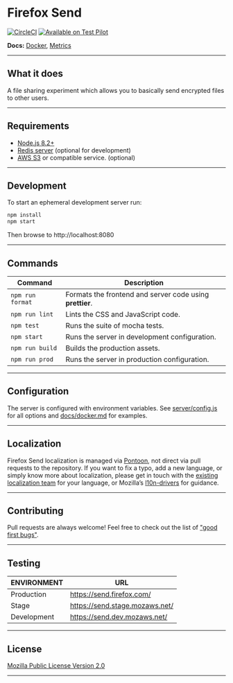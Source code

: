 # Firefox Send

[![CircleCI](https://img.shields.io/circleci/project/github/mozilla/send.svg)](https://circleci.com/gh/mozilla/send)
[![Available on Test Pilot](https://img.shields.io/badge/available_on-Test_Pilot-0996F8.svg)](https://testpilot.firefox.com/experiments/send)

**Docs:** [Docker](docs/docker.md), [Metrics](docs/metrics.md)

---

## What it does

A file sharing experiment which allows you to basically send encrypted files to other users.

---

## Requirements

- [Node.js 8.2+](https://nodejs.org/)
- [Redis server](https://redis.io/) (optional for development)
- [AWS S3](https://aws.amazon.com/s3/) or compatible service. (optional)

---

## Development

To start an ephemeral development server run:

```sh
npm install
npm start
```

Then browse to http://localhost:8080

---

## Commands

| Command          | Description |
|------------------|-------------|
| `npm run format` | Formats the frontend and server code using **prettier**.
| `npm run lint`   | Lints the CSS and JavaScript code.
| `npm test`       | Runs the suite of mocha tests.
| `npm start`      | Runs the server in development configuration.
| `npm run build`  | Builds the production assets.
| `npm run prod`   | Runs the server in production configuration.

---

## Configuration

The server is configured with environment variables. See [server/config.js](server/config.js) for all options and [docs/docker.md](docs/docker.md) for examples.

---

## Localization

Firefox Send localization is managed via [Pontoon](https://pontoon.mozilla.org/projects/test-pilot-firefox-send/), not direct via pull requests to the repository. If you want to fix a typo, add a new language, or simply know more about localization, please get in touch with the [existing localization team](https://pontoon.mozilla.org/teams/) for your language, or Mozilla’s [l10n-drivers](https://wiki.mozilla.org/L10n:Mozilla_Team#Mozilla_Corporation) for guidance.

---

## Contributing

Pull requests are always welcome! Feel free to check out the list of ["good first bugs"](https://github.com/mozilla/send/issues?q=is%3Aopen+is%3Aissue+label%3A%22good+first+bug%22).

---

## Testing

| ENVIRONMENT | URL
|-------------|-----
| Production  | <https://send.firefox.com/>
| Stage       | <https://send.stage.mozaws.net/>
| Development | <https://send.dev.mozaws.net/>

---

## License

[Mozilla Public License Version 2.0](LICENSE)

---
